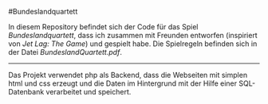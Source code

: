 #Bundeslandquartett

In diesem Repository befindet sich der Code für das Spiel *Bundeslandquartett*, dass ich zusammen mit Freunden entworfen (inspiriert von *Jet Lag: The Game*) und gespielt habe. Die Spielregeln befinden sich in der Datei *BundeslandQuartett.pdf*.

---

Das Projekt verwendet php als Backend, dass die Webseiten mit simplen html und css erzeugt und die Daten im Hintergrund mit der Hilfe einer SQL-Datenbank verarbeitet und speichert.
